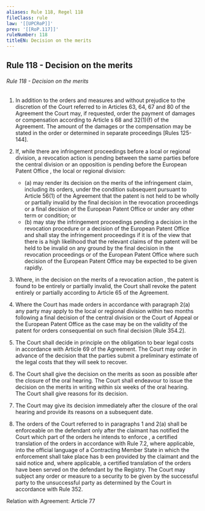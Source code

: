 ```yaml
---
aliases: Rule 118, Regel 118
fileClass: rule
law: '[[UPCRoP]]'
prev: '[[RoP.117]]'
ruleNumber: 118
titleEN: Decision on the merits
---
```


## Rule 118 - Decision on the merits

###### Rule 118 - Decision on the merits  
1. In addition to the orders and measures and without prejudice to the discretion of the Court  referred to in Articles 63, 64, 67 and 80 of the Agreement the Court may, if requested, order the payment of damages or compensation according to Article s 68 and 32(1)(f) of the Agreement. The amount of the damages or the compensation may be stated in the order or determined in separate proceedings [Rules  125-144].  

2. If, while there are infringement proceedings before a local or regional division, a revocation action is pending between the same parties before the central division  or an opposition is pending before the European Patent Office , the local or regional division:  

	- (a) may render its decision on the merits of the infringement claim, including its orders, under the condition subsequent pursuant to Article  56(1) of the Agreement that the patent is not held to be wholly  or partially invalid by the final decision in the revocation proceedings or a final decision of the European Patent Office or under any other term or condition; or 
	- (b) may stay the infringement proceedings pending a decision in the revocation procedure or a decision of the European Patent Office and shall stay the infringement proceedings if it is of the view that there is a high likelihood that the relevant claims of the patent will be held to be invalid on any ground by the final decision in the revocation proceedings or of the European Patent Office  where such decision of the European Patent Office may be expected to be given rapidly.

3. Where, in the decision on the merits of a revocation  action , the patent is found to be entirely or partially invalid, the Court shall revoke the patent entirely or partially according to Article  65 of the Agreement.  

4. Where the Court has made orders in accordance with paragraph 2(a) any party may apply to the local or regional division within two months following a final decision of the central division or the Court of Appeal or the European Patent Office as the case may be on the validity of the patent for orders consequential on such final decision [Rule 354.2]. 

1. The Court shall decide in principle on the obligation to bear legal costs in accordance with Article  69 of the Agreement.  The Court may order in advance of the decision that the parties submit  a preliminary estimate of the legal costs that they will seek to recover.  

6. The Court shall give the decision on the merits as soon as possible after the closure of the oral hearing. The Court shall endeavour to issue the decision on the merits in writing within six weeks of the oral hearing.  The Court shall give reasons for its decision.  

7. The Court may give its decision immediately after the closure of the oral hearing and provide its reasons on a subsequent date.  

8. The orders of the Court referred to in paragraphs  1 and 2(a) shall be enforceable on the defendant only after the claimant has notified the Court which part of the orders he intends to enforce , a certified translation  of the orders  in accordance with Rule 7.2, where applicable, into the official language of a Contracting Member State in which the enforcement shall take place has b een provided by the claimant  and the said notice  and, where applicable, a certified translation of the orders have  been served on the defendant by the Registry. The Court may subject any order or measure to a security to be given by the successful party to  the unsuccessful party as determined by the Court in accordance with Rule 352. 

Relation with Agreement: Article 77